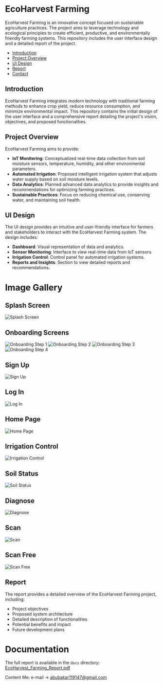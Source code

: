 # EcoHarvest Farming

EcoHarvest Farming is an innovative concept focused on sustainable agriculture practices. The project aims to leverage technology and ecological principles to create efficient, productive, and environmentally friendly farming systems. This repository includes the user interface design and a detailed report of the project.

- [Introduction](#introduction)
- [Project Overview](#project-overview)
- [UI Design](#ui-design)
- [Report](#report)
- [Contact](#contact)

## Introduction

EcoHarvest Farming integrates modern technology with traditional farming methods to enhance crop yield, reduce resource consumption, and minimize environmental impact. This repository contains the initial design of the user interface and a comprehensive report detailing the project's vision, objectives, and proposed functionalities.

## Project Overview

EcoHarvest Farming aims to provide:
- **IoT Monitoring**: Conceptualized real-time data collection from soil moisture sensors, temperature, humidity, and other environmental parameters.
- **Automated Irrigation**: Proposed intelligent irrigation system that adjusts water supply based on soil moisture levels.
- **Data Analytics**: Planned advanced data analytics to provide insights and recommendations for optimizing farming practices.
- **Sustainable Practices**: Focus on reducing chemical use, conserving water, and maintaining soil health.

## UI Design

The UI design provides an intuitive and user-friendly interface for farmers and stakeholders to interact with the EcoHarvest Farming system. The design includes:
- **Dashboard**: Visual representation of data and analytics.
- **Sensor Monitoring**: Interface to view real-time data from IoT sensors.
- **Irrigation Control**: Control panel for automated irrigation systems.
- **Reports and Insights**: Section to view detailed reports and recommendations.

# Image Gallery

## Splash Screen
![Splash Screen](https://github.com/your-username/your-repository-name/blob/main/01_Splash_Screen.png)

## Onboarding Screens
![Onboarding Step 1](https://github.com/your-username/your-repository-name/blob/main/02_On_Boarding_01.png)
![Onboarding Step 2](https://github.com/your-username/your-repository-name/blob/main/03_On_Boarding_02.png)
![Onboarding Step 3](https://github.com/your-username/your-repository-name/blob/main/04_On_Boarding_03.png)
![Onboarding Step 4](https://github.com/your-username/your-repository-name/blob/main/05_On_Boarding_04.png)

## Sign Up
![Sign Up](https://github.com/your-username/your-repository-name/blob/main/06_Sign_Up.png)

## Log In
![Log In](https://github.com/your-username/your-repository-name/blob/main/07_Log_In.png)

## Home Page
![Home Page](https://github.com/your-username/your-repository-name/blob/main/08_Home_Page.png)

## Irrigation Control
![Irrigation Control](https://github.com/your-username/your-repository-name/blob/main/09_Irrigation_Control.png)

## Soil Status
![Soil Status](https://github.com/your-username/your-repository-name/blob/main/10_Soil_Status.png)

## Diagnose
![Diagnose](https://github.com/your-username/your-repository-name/blob/main/11_Diagnose.png)

## Scan
![Scan](https://github.com/your-username/your-repository-name/blob/main/12_Scan.png)

## Scan Free
![Scan Free](https://github.com/your-username/your-repository-name/blob/main/13_Scan_Free.png)



## Report

The report provides a detailed overview of the EcoHarvest Farming project, including:
- Project objectives
- Proposed system architecture
- Detailed description of functionalities
- Potential benefits and impact
- Future development plans
  
# Documentation

The full report is available in the `docs` directory: [EcoHarvest_Farming_Report.pdf](docs/EcoHarvest_Farming_Report.pdf)


Content Me:
e-mail -> abubakar119147@gmail.com

